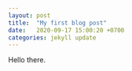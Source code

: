 ```yaml
---
layout: post
title:  "My first blog post"
date:   2020-09-17 15:00:20 +0700
categories: jekyll update
---
```


Hello there.